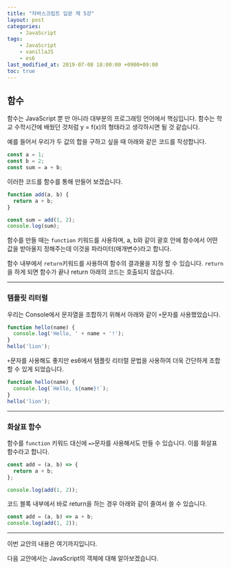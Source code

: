 ```yaml
---
title: "자바스크립트 입문 제 5강"
layout: post
categories:
    - JavaScript
tags:
    - JavaScript
    - vanillaJS
    - es6
last_modified_at: 2019-07-08 18:00:00 +0900+09:00
toc: true
---
```


## 함수

함수는 JavaScript 뿐 만 아니라 대부분의 프로그래밍 언어에서 핵심입니다. 함수는 학교 수학시간에 배웠던 것처럼 y = f(x)의 형태라고 생각하시면 될 것 같습니다.

예를 들어서 우리가 두 값의 합을 구하고 싶을 때 아래와 같은 코드를 작성합니다.

~~~javascript
const a = 1;
const b = 2;
const sum = a + b;
~~~

이러한 코드를 함수를 통해 만들어 보겠습니다.

~~~javascript
function add(a, b) {
  return a + b;
}

const sum = add(1, 2);
console.log(sum);
~~~

함수를 만들 때는 `function` 키워드를 사용하며, a, b와 같이 괄호 안에 함수에서 어떤 값을 받아올지 정해주는데 이것을 파라미터(매개변수)라고 합니다.

함수 내부에서 `return`키워드를 사용하여 함수의 결과물을 지정 할 수 있습니다. `return`을 하게 되면 함수가 끝나 return 아래의 코드는 호출되지 않습니다.

---

### 템플릿 리터럴

우리는 Console에서 문자열을 조합하기 위해서 아래와 같이 `+`문자를 사용했었습니다.

~~~javascript
function hello(name) {
  console.log('Hello, ' + name + '!');
}
hello('lion');
~~~

`+`문자를 사용해도 좋지만 es6에서 템플릿 리터럴 문법을 사용하여 더욱 간단하게 조합할 수 있게 되었습니다.

~~~javascript
function hello(name) {
  console.log(`Hello, ${name}!`);
}
hello('lion');
~~~

---

### 화살표 함수

함수를 `function` 키워드 대신에 `=>`문자를 사용해서도 만들 수 있습니다. 이를 화살표 함수라고 합니다.

~~~javascript
const add = (a, b) => {
  return a + b;
};

console.log(add(1, 2));
~~~

코드 블록 내부에서 바로 return을 하는 경우 아래와 같이 줄여서 쓸 수 있습니다.

~~~javascript
const add = (a, b) => a + b;
console.log(add(1, 2));
~~~

---

이번 교안의 내용은 여기까지입니다.

다음 교안에서는 JavaScript의 객체에 대해 알아보겠습니다.
